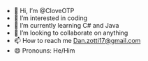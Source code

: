 - 👋 Hi, I’m @CloveOTP
- 👀 I’m interested in coding
- 🌱 I’m currently learning C# and Java
- 💞️ I’m looking to collaborate on anything
- 📫 How to reach me Dan.zotti17@gmail.com
- 😄 Pronouns: He/Him

<!---
CloveOTP/CloveOTP is a ✨ special ✨ repository because its `README.md` (this file) appears on your GitHub profile.
You can click the Preview link to take a look at your changes.
--->
